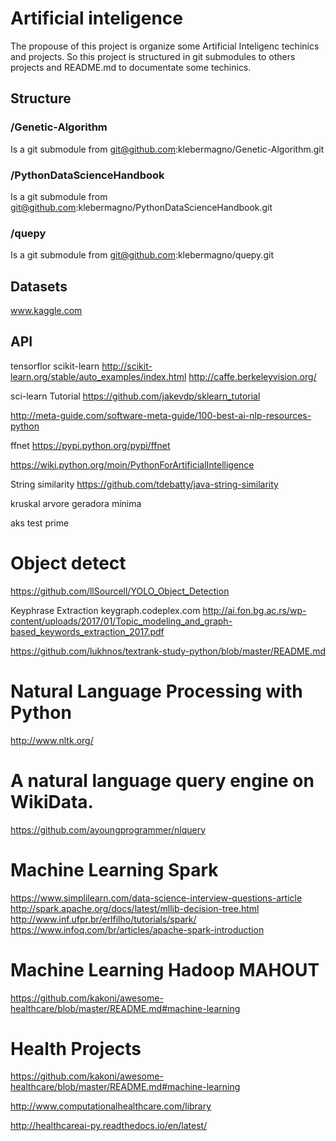 # Artificial inteligence

The propouse of this project is organize some Artificial Inteligenc techinics and projects.
So this project is structured in git submodules to others projects and README.md to documentate some techinics.

## Structure

### /Genetic-Algorithm
Is a git submodule from git@github.com:klebermagno/Genetic-Algorithm.git

### /PythonDataScienceHandbook
Is a git submodule from git@github.com:klebermagno/PythonDataScienceHandbook.git

### /quepy
Is a git submodule from git@github.com:klebermagno/quepy.git

 
## Datasets
www.kaggle.com

## API
tensorflor
scikit-learn    http://scikit-learn.org/stable/auto_examples/index.html
http://caffe.berkeleyvision.org/

sci-learn Tutorial
https://github.com/jakevdp/sklearn_tutorial

http://meta-guide.com/software-meta-guide/100-best-ai-nlp-resources-python


ffnet
https://pypi.python.org/pypi/ffnet


https://wiki.python.org/moin/PythonForArtificialIntelligence

String similarity
https://github.com/tdebatty/java-string-similarity

kruskal arvore geradora mínima 

aks test prime

# Object detect
https://github.com/llSourcell/YOLO_Object_Detection

Keyphrase Extraction 
keygraph.codeplex.com
http://ai.fon.bg.ac.rs/wp-content/uploads/2017/01/Topic_modeling_and_graph-based_keywords_extraction_2017.pdf


https://github.com/lukhnos/textrank-study-python/blob/master/README.md

# Natural Language Processing with Python
http://www.nltk.org/


# A natural language query engine on WikiData.

https://github.com/ayoungprogrammer/nlquery

# Machine Learning Spark

https://www.simplilearn.com/data-science-interview-questions-article
http://spark.apache.org/docs/latest/mllib-decision-tree.html
http://www.inf.ufpr.br/erlfilho/tutorials/spark/
https://www.infoq.com/br/articles/apache-spark-introduction


# Machine Learning Hadoop MAHOUT 


https://github.com/kakoni/awesome-healthcare/blob/master/README.md#machine-learning

# Health Projects

https://github.com/kakoni/awesome-healthcare/blob/master/README.md#machine-learning

http://www.computationalhealthcare.com/library

http://healthcareai-py.readthedocs.io/en/latest/

